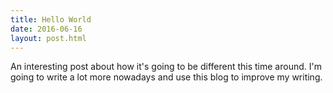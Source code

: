 ```yaml
---
title: Hello World
date: 2016-06-16
layout: post.html
---
```


An interesting post about how it's going to be different this time around. I'm going to write a lot more nowadays and use this blog to improve my writing.
